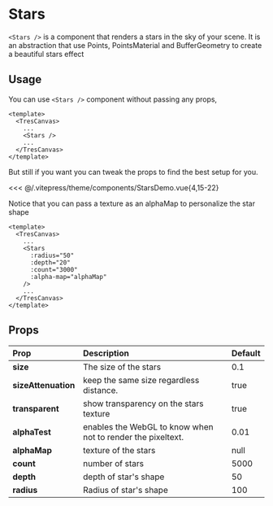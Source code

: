 # Stars

`<Stars />` is a component that renders a stars in the sky of your scene. It is an abstraction that use Points, PointsMaterial and BufferGeometry to create a beautiful stars effect

<DocsDemo>
  <StarsDemo />
</DocsDemo>

## Usage

You can use `<Stars />` component without passing any props,

```vue
<template>
  <TresCanvas>
    ...
    <Stars />
    ...
  </TresCanvas>
</template>
```

But still if you want you can tweak the props to find the best setup for you.

<<< @/.vitepress/theme/components/StarsDemo.vue{4,15-22}

Notice that you can pass a texture as an alphaMap to personalize the star shape

```vue
<template>
  <TresCanvas>
    ...
    <Stars
      :radius="50"
      :depth="20"
      :count="3000"
      :alpha-map="alphaMap"
    />
    ...
  </TresCanvas>
</template>
```
## Props

| Prop               | Description                                                            | Default |
| :----------------- | :--------------------------------------------------------------------- | ------- |
| **size**           | The size of the stars                        |   0.1      |
| **sizeAttenuation**           | keep the same size regardless distance.|   true      |
| **transparent**           | show transparency on the stars texture                                 | true     |
| **alphaTest**         | enables the WebGL to know when not to render the pixeltext.                                                | 0.01     |
| **alphaMap**  | texture of the stars | null      |
| **count**   | number of stars      | 5000    |
| **depth** | depth of star's shape                         | 50    |
| **radius**      | Radius of star's shape                            | 100    |
